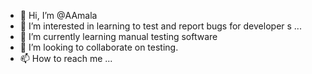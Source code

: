 - 👋 Hi, I’m @AAmala
- 👀 I’m interested in learning to test and report bugs for developer s ...
- 🌱 I’m currently learning manual testing software
- 💞️ I’m looking to collaborate on testing. 
- 📫 How to reach me ...

<!---
AAmala/AAmala is a ✨ special ✨ repository because its `README.md` (this file) appears on your GitHub profile.
You can click the Preview link to take a look at your changes.
--->
